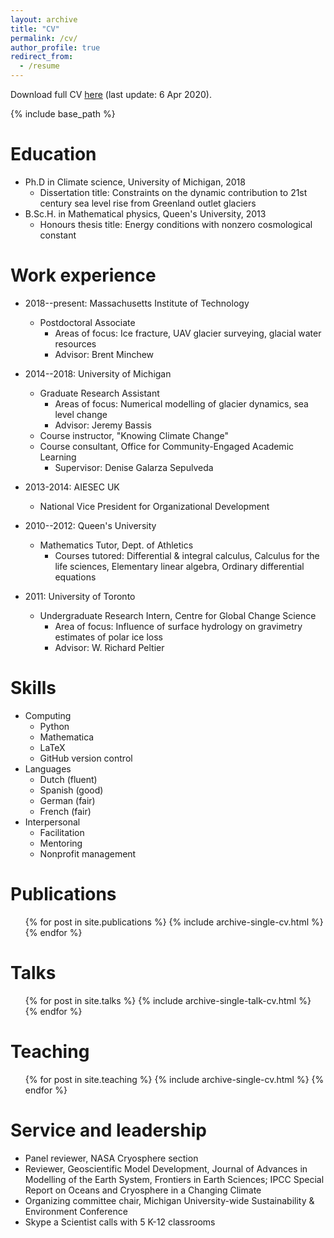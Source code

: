 ```yaml
---
layout: archive
title: "CV"
permalink: /cv/
author_profile: true
redirect_from:
  - /resume
---
```


Download full CV [here](http://ehultee.github.io/files/CV-EHU-Public20.pdf) (last update: 6 Apr 2020).  

{% include base_path %}

Education
======
* Ph.D in Climate science, University of Michigan, 2018
  * Dissertation title: Constraints on the dynamic contribution to 21st century sea level rise from Greenland outlet glaciers
* B.Sc.H. in Mathematical physics, Queen's University, 2013
  * Honours thesis title: Energy conditions with nonzero cosmological constant

Work experience
======
* 2018--present: Massachusetts Institute of Technology
  * Postdoctoral Associate
    * Areas of focus: Ice fracture, UAV glacier surveying, glacial water resources
    * Advisor: Brent Minchew

* 2014--2018: University of Michigan
  * Graduate Research Assistant
    * Areas of focus: Numerical modelling of glacier dynamics, sea level change
    * Advisor: Jeremy Bassis
  * Course instructor, "Knowing Climate Change"
  * Course consultant, Office for Community-Engaged Academic Learning
    * Supervisor: Denise Galarza Sepulveda

* 2013-2014: AIESEC UK
	* National Vice President for Organizational Development

* 2010--2012: Queen's University
  * Mathematics Tutor, Dept. of Athletics
    * Courses tutored: Differential & integral calculus, Calculus for the life sciences, Elementary linear algebra, Ordinary differential equations

* 2011: University of Toronto
  * Undergraduate Research Intern, Centre for Global Change Science
    * Area of focus: Influence of surface hydrology on gravimetry estimates of polar ice loss
    * Advisor: W. Richard Peltier
  
Skills
======
* Computing
  * Python
  * Mathematica
  * LaTeX
  * GitHub version control
* Languages
  * Dutch (fluent)
  * Spanish (good)
  * German (fair)
  * French (fair)
* Interpersonal
  * Facilitation
  * Mentoring
  * Nonprofit management

Publications
======
  <ul>{% for post in site.publications %}
    {% include archive-single-cv.html %}
  {% endfor %}</ul>
  
Talks
======
  <ul>{% for post in site.talks %}
    {% include archive-single-talk-cv.html %}
  {% endfor %}</ul>
  
Teaching
======
  <ul>{% for post in site.teaching %}
    {% include archive-single-cv.html %}
  {% endfor %}</ul>
  
Service and leadership
======
* Panel reviewer, NASA Cryosphere section
* Reviewer, Geoscientific Model Development, Journal of Advances in Modelling of the Earth System, Frontiers in Earth Sciences; IPCC Special Report on Oceans and Cryosphere in a Changing Climate
* Organizing committee chair, Michigan University-wide Sustainability & Environment Conference 
* Skype a Scientist calls with 5 K-12 classrooms
